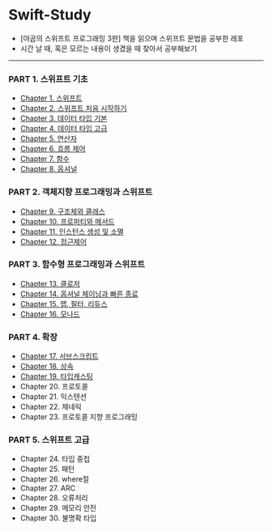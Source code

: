 # **Swift-Study**
- [야곰의 스위프트 프로그래밍 3판] 책을 읽으며 스위프트 문법을 공부한 레포
- 시간 날 때, 혹은 모르는 내용이 생겼을 때 찾아서 공부해보기
----

### **PART 1. 스위프트 기초**
- [Chapter 1. 스위프트](https://github.com/kybeen/Swift-Study/blob/main/Chapter1/Chapter1.md)
- [Chapter 2. 스위프트 처음 시작하기](https://github.com/kybeen/Swift-Study/blob/main/Chapter2/Chapter2.md)
- [Chapter 3. 데이터 타입 기본](https://github.com/kybeen/Swift-Study/blob/main/Chapter3/Chapter3.md)
- [Chapter 4. 데이터 타입 고급](https://github.com/kybeen/Swift-Study/blob/main/Chapter4/Chapter4.md)
- [Chapter 5. 연산자](https://github.com/kybeen/Swift-Study/blob/main/Chapter5/Chapter5.md)
- [Chapter 6. 흐름 제어](https://github.com/kybeen/Swift-Study/blob/main/Chapter6/Chapter6.md)
- [Chapter 7. 함수](https://github.com/kybeen/Swift-Study/blob/main/Chapter7/Chapter7.md)
- [Chapter 8. 옵셔널](https://github.com/kybeen/Swift-Study/blob/main/Chapter8/Chapter8.md)

### **PART 2. 객체지향 프로그래밍과 스위프트**
- [Chapter 9. 구조체와 클래스](https://github.com/kybeen/Swift-Study/blob/main/Chapter9/Chapter9.md)
- [Chapter 10. 프로퍼티와 메서드](https://github.com/kybeen/Swift-Study/blob/main/Chapter10/Chapter10.md)
- [Chapter 11. 인스턴스 생성 및 소멸](https://github.com/kybeen/Swift-Study/blob/main/Chapter11/Chapter11.md)
- [Chapter 12. 접근제어](https://github.com/kybeen/Swift-Study/blob/main/Chapter12/Chapter12.md)

### **PART 3. 함수형 프로그래밍과 스위프트**
- [Chapter 13. 클로저](https://github.com/kybeen/Swift-Study/blob/main/Chapter13/Chapter13.md)
- [Chapter 14. 옵셔널 체이닝과 빠른 종료](https://github.com/kybeen/Swift-Study/blob/main/Chapter14/Chapter14.md)
- [Chapter 15. 맵, 필터, 리듀스](https://github.com/kybeen/Swift-Study/blob/main/Chapter15/Chapter15.md)
- [Chapter 16. 모나드](https://github.com/kybeen/Swift-Study/blob/main/Chapter16/Chapter16.md)

### **PART 4. 확장**
- [Chapter 17. 서브스크립트](https://github.com/kybeen/Swift-Study/blob/main/Chapter17/Chapter17.md)
- [Chapter 18. 상속](https://github.com/kybeen/Swift-Study/blob/main/Chapter18/Chapter18.md)
- [Chapter 19. 타입캐스팅](https://github.com/kybeen/Swift-Study/blob/main/Chapter19/Chapter19.md)
- Chapter 20. 프로토콜
- Chapter 21. 익스텐션
- Chapter 22. 제네릭
- Chapter 23. 프로토콜 지향 프로그래밍

### **PART 5. 스위프트 고급**
- Chapter 24. 타입 중첩
- Chapter 25. 패턴
- Chapter 26. where절
- Chapter 27. ARC
- Chapter 28. 오류처리
- Chapter 29. 메모리 안전
- Chapter 30. 불명확 타입
